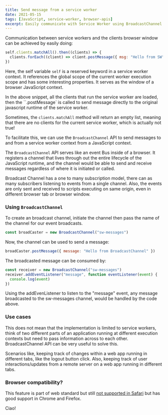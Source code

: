 ```yaml
---
title: Send message from a service worker
date: 2021-05-15
tags: [JavaScript, service-worker, browser-apis]
excerpt: Easily communicate with Service Worker using BroadcastChannel API
---
```


Communication between service workers and the clients browser window can be achieved by easily doing:

```js
self.clients.matchAll().then((clients) => {
  clients.forEach((client) => client.postMessage({ msg: "Hello from SW" }))
})
```

Here, the self variable `self` is a reserved keyword in a service worker context. It references the global scope of the current worker execution scope and has some interesting properties. It serves as the window of a browser JavaScript context.

In the above snippet, all the clients that run the service worker are loaded, then the ``.postMessage` is called to send message directly to the original javascript runtime of the service worker.

Sometimes, the `clients.matchAll` method will return an empty list, meaning that there are no clients for the current service worker, which is actually not true!

To facilitate this, we can use the `BroadcastChannel` API to send messages to and from a service worker context from a JavaScript context.

The `BroadcastChannel` API serves like an event Bus inside of a browser. It registers a channel that lives through out the entire lifecycle of the JavaScript runtime, and the channel would be able to send and receive messages regardless of where it is initiated or called.

Broadcast Channel has a one to many subscription model, there can as many subscribers listening to events from a single channel. Also, the events are only sent and received to scripts executing on same origin, even in different browser tab or browser window.

### Using `BroadcastChannel`

To create an broadcast channel, initiate the channel then pass the name of the channel for our event broadcasts.

```js
const broadCaster = new BroadcastChannel("sw-messages")
```

Now, the channel can be used to send a message:

```js
broadCaster.postMessage({ message: "Hello from BroadcastChannel" })
```

The broadcasted message can be consumed by:

```js
const receiver = new BroadcastChannel("sw-messages")
receiver.addEventListener("message", function eventListener(event) {
  console.log(event)
})
```

Using the addEvenListener to listen to the "message" event, any message broadcasted to the sw-messages channel, would be handled by the code above.

### Use cases

This does not mean that the implementation is limited to service workers, think of two different parts of an application running at different execution contexts but need to pass information across to each other. BroadcastChannel API can be very useful to solve this.

Scenarios like, keeping track of changes within a web app running in different tabs, like the logout button click. Also, keeping track of user interactions/updates from a remote server on a web app running in different tabs.

### Browser compatibility?

This feature is part of web standard but still [not supported in Safari](https://caniuse.com/?search=broadcastchannel) but has good support in Chrome and Firefox.

Ciao!

